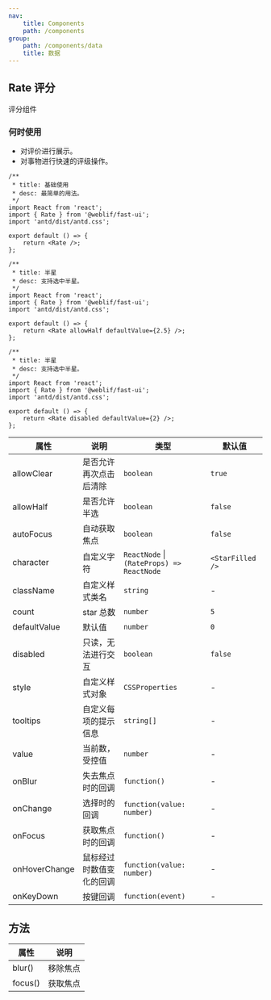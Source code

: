 ```yaml
---
nav:
    title: Components
    path: /components
group:
    path: /components/data
    title: 数据
---
```


## Rate 评分

评分组件

### 何时使用

-   对评价进行展示。
-   对事物进行快速的评级操作。

<div class="fu-half-inline-block">

```tsx
/**
 * title: 基础使用
 * desc: 最简单的用法。
 */
import React from 'react';
import { Rate } from '@weblif/fast-ui';
import 'antd/dist/antd.css';

export default () => {
    return <Rate />;
};
```

</div>

<div class="fu-half-inline-block">

```tsx
/**
 * title: 半星
 * desc: 支持选中半星。
 */
import React from 'react';
import { Rate } from '@weblif/fast-ui';
import 'antd/dist/antd.css';

export default () => {
    return <Rate allowHalf defaultValue={2.5} />;
};
```

</div>

<div class="fu-half-inline-block">

```tsx
/**
 * title: 半星
 * desc: 支持选中半星。
 */
import React from 'react';
import { Rate } from '@weblif/fast-ui';
import 'antd/dist/antd.css';

export default () => {
    return <Rate disabled defaultValue={2} />;
};
```

</div>

| 属性 | 说明 | 类型 | 默认值 |
| --- | --- | --- | --- |
| allowClear | 是否允许再次点击后清除 | `boolean` | `true` |
| allowHalf | 是否允许半选 | `boolean` | `false` |
| autoFocus | 自动获取焦点 | `boolean` | `false` |
| character | 自定义字符 | `ReactNode` \| `(RateProps) => ReactNode` | `<StarFilled />` |
| className | 自定义样式类名 | `string` | - |
| count | star 总数 | `number` | `5` |
| defaultValue | 默认值 | `number` | `0` |
| disabled | 只读，无法进行交互 | `boolean` | `false` |
| style | 自定义样式对象 | `CSSProperties` | - |
| tooltips | 自定义每项的提示信息 | `string[]` | - |
| value | 当前数，受控值 | `number` | - |
| onBlur | 失去焦点时的回调 | `function()` | - |
| onChange | 选择时的回调 | `function(value: number)` | - |
| onFocus | 获取焦点时的回调 | `function()` | - |
| onHoverChange | 鼠标经过时数值变化的回调 | `function(value: number)` | - |
| onKeyDown | 按键回调 | `function(event)` | - |

## 方法

| 属性    | 说明     |
| ------- | -------- |
| blur()  | 移除焦点 |
| focus() | 获取焦点 |
